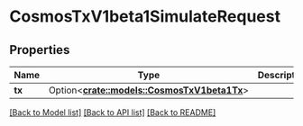 # CosmosTxV1beta1SimulateRequest

## Properties

Name | Type | Description | Notes
------------ | ------------- | ------------- | -------------
**tx** | Option<[**crate::models::CosmosTxV1beta1Tx**](cosmos.tx.v1beta1.Tx.md)> |  | [optional]

[[Back to Model list]](../README.md#documentation-for-models) [[Back to API list]](../README.md#documentation-for-api-endpoints) [[Back to README]](../README.md)


